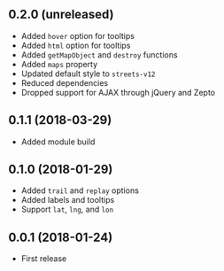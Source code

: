 ## 0.2.0 (unreleased)

- Added `hover` option for tooltips
- Added `html` option for tooltips
- Added `getMapObject` and `destroy` functions
- Added `maps` property
- Updated default style to `streets-v12`
- Reduced dependencies
- Dropped support for AJAX through jQuery and Zepto

## 0.1.1 (2018-03-29)

- Added module build

## 0.1.0 (2018-01-29)

- Added `trail` and `replay` options
- Added labels and tooltips
- Support `lat`, `lng`, and `lon`

## 0.0.1 (2018-01-24)

- First release
